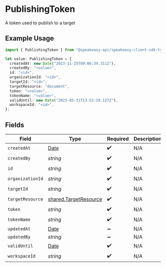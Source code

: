 # PublishingToken

A token used to publish to a target

## Example Usage

```typescript
import { PublishingToken } from "@speakeasy-api/speakeasy-client-sdk-typescript/sdk/models/shared";

let value: PublishingToken = {
  createdAt: new Date("2023-11-25T09:06:39.311Z"),
  createdBy: "<value>",
  id: "<id>",
  organizationId: "<id>",
  targetId: "<id>",
  targetResource: "document",
  token: "<value>",
  tokenName: "<value>",
  validUntil: new Date("2023-05-31T13:52:10.127Z"),
  workspaceId: "<id>",
};
```

## Fields

| Field                                                                                         | Type                                                                                          | Required                                                                                      | Description                                                                                   |
| --------------------------------------------------------------------------------------------- | --------------------------------------------------------------------------------------------- | --------------------------------------------------------------------------------------------- | --------------------------------------------------------------------------------------------- |
| `createdAt`                                                                                   | [Date](https://developer.mozilla.org/en-US/docs/Web/JavaScript/Reference/Global_Objects/Date) | :heavy_check_mark:                                                                            | N/A                                                                                           |
| `createdBy`                                                                                   | *string*                                                                                      | :heavy_check_mark:                                                                            | N/A                                                                                           |
| `id`                                                                                          | *string*                                                                                      | :heavy_check_mark:                                                                            | N/A                                                                                           |
| `organizationId`                                                                              | *string*                                                                                      | :heavy_check_mark:                                                                            | N/A                                                                                           |
| `targetId`                                                                                    | *string*                                                                                      | :heavy_check_mark:                                                                            | N/A                                                                                           |
| `targetResource`                                                                              | [shared.TargetResource](../../../sdk/models/shared/targetresource.md)                         | :heavy_check_mark:                                                                            | N/A                                                                                           |
| `token`                                                                                       | *string*                                                                                      | :heavy_check_mark:                                                                            | N/A                                                                                           |
| `tokenName`                                                                                   | *string*                                                                                      | :heavy_check_mark:                                                                            | N/A                                                                                           |
| `updatedAt`                                                                                   | [Date](https://developer.mozilla.org/en-US/docs/Web/JavaScript/Reference/Global_Objects/Date) | :heavy_minus_sign:                                                                            | N/A                                                                                           |
| `updatedBy`                                                                                   | *string*                                                                                      | :heavy_minus_sign:                                                                            | N/A                                                                                           |
| `validUntil`                                                                                  | [Date](https://developer.mozilla.org/en-US/docs/Web/JavaScript/Reference/Global_Objects/Date) | :heavy_check_mark:                                                                            | N/A                                                                                           |
| `workspaceId`                                                                                 | *string*                                                                                      | :heavy_check_mark:                                                                            | N/A                                                                                           |